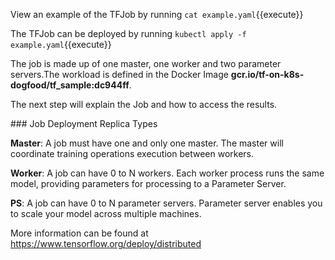 View an example of the TFJob by running `cat example.yaml`{{execute}}

The TFJob can be deployed by running `kubectl apply -f example.yaml`{{execute}}

The job is made up of one master, one worker and two parameter servers.The workload is defined in the Docker Image __gcr.io/tf-on-k8s-dogfood/tf_sample:dc944ff__.

The next step will explain the Job and how to access the results.

### Job Deployment Replica Types

__Master__: A job must have one and only one master. The master will coordinate training operations execution between workers.

__Worker__: A job can have 0 to N workers. Each worker process runs the same model, providing parameters for processing to a Parameter Server.

__PS__: A job can have 0 to N parameter servers. Parameter server enables you to scale your model across multiple machines.

More information can be found at https://www.tensorflow.org/deploy/distributed
